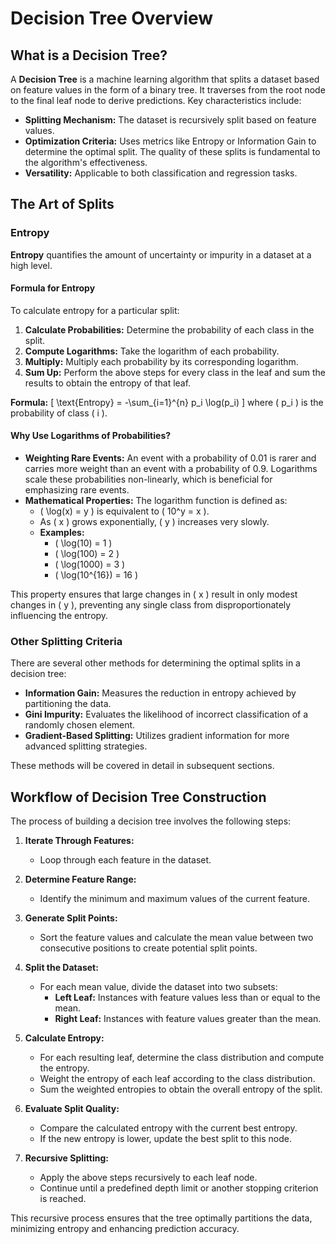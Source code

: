 # Decision Tree Overview

## What is a Decision Tree?

A **Decision Tree** is a machine learning algorithm that splits a dataset based on feature values in the form of a binary tree. It traverses from the root node to the final leaf node to derive predictions. Key characteristics include:

- **Splitting Mechanism:** The dataset is recursively split based on feature values.
- **Optimization Criteria:** Uses metrics like Entropy or Information Gain to determine the optimal split. The quality of these splits is fundamental to the algorithm's effectiveness.
- **Versatility:** Applicable to both classification and regression tasks.

## The Art of Splits

### Entropy

**Entropy** quantifies the amount of uncertainty or impurity in a dataset at a high level.

#### Formula for Entropy

To calculate entropy for a particular split:

1. **Calculate Probabilities:** Determine the probability of each class in the split.
2. **Compute Logarithms:** Take the logarithm of each probability.
3. **Multiply:** Multiply each probability by its corresponding logarithm.
4. **Sum Up:** Perform the above steps for every class in the leaf and sum the results to obtain the entropy of that leaf.

**Formula:**
\[
\text{Entropy} = -\sum_{i=1}^{n} p_i \log(p_i)
\]
where \( p_i \) is the probability of class \( i \).

#### Why Use Logarithms of Probabilities?

- **Weighting Rare Events:** An event with a probability of 0.01 is rarer and carries more weight than an event with a probability of 0.9. Logarithms scale these probabilities non-linearly, which is beneficial for emphasizing rare events.
- **Mathematical Properties:** The logarithm function is defined as:
  - \( \log(x) = y \) is equivalent to \( 10^y = x \).
  - As \( x \) grows exponentially, \( y \) increases very slowly.
  - **Examples:**
    - \( \log(10) = 1 \)
    - \( \log(100) = 2 \)
    - \( \log(1000) = 3 \)
    - \( \log(10^{16}) = 16 \)

This property ensures that large changes in \( x \) result in only modest changes in \( y \), preventing any single class from disproportionately influencing the entropy.

### Other Splitting Criteria

There are several other methods for determining the optimal splits in a decision tree:

- **Information Gain:** Measures the reduction in entropy achieved by partitioning the data.
- **Gini Impurity:** Evaluates the likelihood of incorrect classification of a randomly chosen element.
- **Gradient-Based Splitting:** Utilizes gradient information for more advanced splitting strategies.

These methods will be covered in detail in subsequent sections.

## Workflow of Decision Tree Construction

The process of building a decision tree involves the following steps:

1. **Iterate Through Features:**
   - Loop through each feature in the dataset.
   
2. **Determine Feature Range:**
   - Identify the minimum and maximum values of the current feature.
   
3. **Generate Split Points:**
   - Sort the feature values and calculate the mean value between two consecutive positions to create potential split points.
   
4. **Split the Dataset:**
   - For each mean value, divide the dataset into two subsets:
     - **Left Leaf:** Instances with feature values less than or equal to the mean.
     - **Right Leaf:** Instances with feature values greater than the mean.
   
5. **Calculate Entropy:**
   - For each resulting leaf, determine the class distribution and compute the entropy.
   - Weight the entropy of each leaf according to the class distribution.
   - Sum the weighted entropies to obtain the overall entropy of the split.
   
6. **Evaluate Split Quality:**
   - Compare the calculated entropy with the current best entropy.
   - If the new entropy is lower, update the best split to this node.
   
7. **Recursive Splitting:**
   - Apply the above steps recursively to each leaf node.
   - Continue until a predefined depth limit or another stopping criterion is reached.

This recursive process ensures that the tree optimally partitions the data, minimizing entropy and enhancing prediction accuracy.
